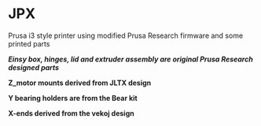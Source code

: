 # JPX

Prusa i3 style printer using modified Prusa Research firmware and some printed parts

***Einsy box, hinges, lid and extruder assembly are original Prusa Research designed parts***

**Z_motor mounts derived from JLTX design**

**Y bearing holders are from the Bear kit**

**X-ends derived from the vekoj design**

